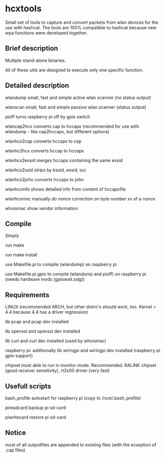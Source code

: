 hcxtools
==============

Small set of tools to capture and convert packets from wlan devices
for the use with hashcat. The tools are 100% compatible to hashcat
because new wpa functions were developed together.

Brief description
--------------

Multiple stand-alone binaries.

All of these utils are designed to execute only one specific function.


Detailed description
--------------

wlandump      small, fast and simple active wlan scanner (no status output)

wlanscan      small, fast and simple passive wlan scanner (status output)

pioff         turns raspberry pi off by gpio switch

wlancap2hcx   converts cap to hccapx (‎recommended for use with wlandump - like cap2hccapx, but different options)

wlanhcx2cap   converts hccapx to cap

wlanhc2hcx    converts hccap to hccapx

wlanhcx2essid merges hccapx containing the same essid

wlanhcx2ssid  strips by bssid, essid, oui

wlanhcx2john  converts hccapx to john

wlanhcxinfo   shows detailed info from content of hccapxfile

wlanhcxmnc    manually do nonce correction on byte number xx of a nonce 

whoismac      show vendor information


Compile
--------------

Simply

run make

run make install

use Makefile.pi to compile (wlandump) on raspberry pi

use Makefile.pi.gpio to compile (wlandump and pioff) on raspberry pi (needs hardware mods (gpiowait.odg))


Requirements
--------------

LINUX (‎recommended ARCH, but other distro's should work, too. Kernel > 4.4 because 4.4 has a driver regression)

lib pcap and pcap dev installed

lib openssl and openssl dev installed

lib curl and curl dev installed (used by whoismac)

raspberry pi: additionally lib wiringpi and wiringpi dev installed (raspberry pi gpio support)

chipset must able to run in monitor mode. Recommended: RALINK chipset (good receiver sensitivity), rt2x00 driver (very fast)


Usefull scripts
--------------

bash_profile  autostart for raspberry pi (copy to /root/.bash_profile)

pireadcard    backup pi sd-card

piwritecard   restore pi sd-card


Notice
--------------

most of all outputfiles are appended to existing files (with the ecxeption of .cap files)

